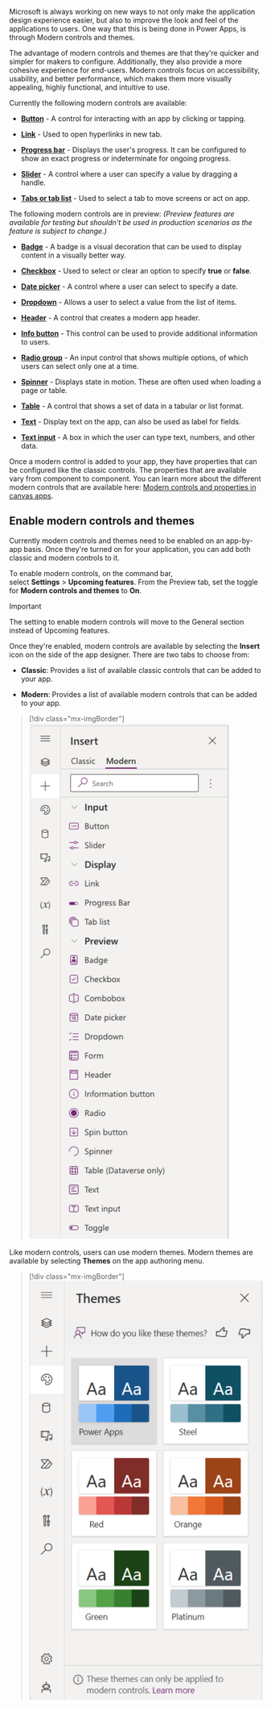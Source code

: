 Microsoft is always working on new ways to not only make the application design experience easier, but also to improve the look and feel of the applications to users. One way that this is being done in Power Apps, is through Modern controls and themes.

The advantage of modern controls and themes are that they're quicker and simpler for makers to configure. Additionally, they also provide a more cohesive experience for end-users. Modern controls focus on accessibility, usability, and better performance, which makes them more visually appealing, highly functional, and intuitive to use.

Currently the following modern controls are available:

- [**Button**](/power-apps/maker/canvas-apps/controls/modern-controls/modern-control-button/?azure-portal=true) - A control for interacting with an app by clicking or tapping.

- [**Link**](/power-apps/maker/canvas-apps/controls/modern-controls/modern-control-link/?azure-portal=true) - Used to open hyperlinks in new tab.

- [**Progress bar**](/power-apps/maker/canvas-apps/controls/modern-controls/modern-control-progress-bar/?azure-portal=true) - Displays the user's progress. It can be configured to show an exact progress or indeterminate for ongoing progress.

- [**Slider**](/power-apps/maker/canvas-apps/controls/modern-controls/modern-control-slider/?azure-portal=true) - A control where a user can specify a value by dragging a handle.

- [**Tabs or tab list**](/power-apps/maker/canvas-apps/controls/modern-controls/modern-control-tabs-or-tabs-list/?azure-portal=true) - Used to select a tab to move screens or act on app.

The following modern controls are in preview: *(Preview features are available for testing but shouldn't be used in production scenarios as the feature is subject to change.)*

- [**Badge**](/power-apps/maker/canvas-apps/controls/modern-controls/modern-controls-badge/?azure-portal=true) - A badge is a visual decoration that can be used to display content in a visually better way.

- [**Checkbox**](/power-apps/maker/canvas-apps/controls/modern-controls/modern-control-checkbox/?azure-portal=true) - Used to select or clear an option to specify **true** or **false**.

- [**Date picker**](/power-apps/maker/canvas-apps/controls/modern-controls/modern-controls-date-picker/?azure-portal=true) - A control where a user can select to specify a date.

- [**Dropdown**](/power-apps/maker/canvas-apps/controls/modern-controls/modern-control-dropdown/?azure-portal=true) - Allows a user to select a value from the list of items.

- [**Header**](/power-apps/maker/canvas-apps/controls/modern-controls/modern-controls-header/?azure-portal=true) - A control that creates a modern app header.

- [**Info button**](/power-apps/maker/canvas-apps/controls/modern-controls/modern-control-info-button) - This control can be used to provide additional information to users.

- [**Radio group**](/power-apps/maker/canvas-apps/controls/modern-controls/modern-controls-radio-group/?azure-portal=true) - An input control that shows multiple options, of which users can select only one at a time.

- [**Spinner**](/power-apps/maker/canvas-apps/controls/modern-controls/modern-control-spinner/?azure-portal=true) - Displays state in motion. These are often used when loading a page or table.

- [**Table**](/power-apps/maker/canvas-apps/controls/modern-controls/modern-control-table/?azure-portal=true) - A control that shows a set of data in a tabular or list format.

- [**Text**](/power-apps/maker/canvas-apps/controls/modern-controls/modern-control-text/?azure-portal=true) - Display text on the app, can also be used as label for fields.

- [**Text input**](/power-apps/maker/canvas-apps/controls/modern-controls/modern-control-text-input/?azure-portal=true) - A box in which the user can type text, numbers, and other data.

Once a modern control is added to your app, they have properties that can be configured like the classic controls. The properties that are available vary from component to component. You can learn more about the different modern controls that are available here: [Modern controls and properties in canvas apps](/power-apps/maker/canvas-apps/controls/modern-controls/modern-controls-reference/?azure-portal=true).

## Enable modern controls and themes

Currently modern controls and themes need to be enabled on an app-by-app basis. Once they're turned on for your application, you can add both classic and modern controls to it.

To enable modern controls, on the command bar, select **Settings** > **Upcoming features**. From the Preview tab, set the toggle for **Modern controls and themes** to **On**.

> [!IMPORTANT]
> The setting to enable modern controls will move to the General section instead of Upcoming features.

Once they're enabled, modern controls are available by selecting the **Insert** icon on the side of the app designer. There are two tabs to choose from:

- **Classic**: Provides a list of available classic controls that can be added to your app.

- **Modern**: Provides a list of available modern controls that can be added to your app.

> [!div class="mx-imgBorder"]
> [![Screenshot of the Insert menu on the Modern tab.](../media/modern-controls.svg)](../media/modern-controls.svg#lightbox)

Like modern controls, users can use modern themes. Modern themes are available by selecting **Themes** on the app authoring menu.

> [!div class="mx-imgBorder"]
> [![Screenshot of the Themes pane.](../media/modern-themes.svg)](../media/modern-themes.svg#lightbox)
